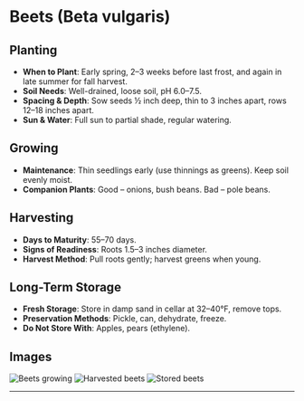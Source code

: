 # Beets (Beta vulgaris)

## Planting
- **When to Plant**: Early spring, 2–3 weeks before last frost, and again in late summer for fall harvest.
- **Soil Needs**: Well-drained, loose soil, pH 6.0–7.5.
- **Spacing & Depth**: Sow seeds ½ inch deep, thin to 3 inches apart, rows 12–18 inches apart.
- **Sun & Water**: Full sun to partial shade, regular watering.

## Growing
- **Maintenance**: Thin seedlings early (use thinnings as greens). Keep soil evenly moist.
- **Companion Plants**: Good – onions, bush beans. Bad – pole beans.

## Harvesting
- **Days to Maturity**: 55–70 days.
- **Signs of Readiness**: Roots 1.5–3 inches diameter.
- **Harvest Method**: Pull roots gently; harvest greens when young.

## Long-Term Storage
- **Fresh Storage**: Store in damp sand in cellar at 32–40°F, remove tops.
- **Preservation Methods**: Pickle, can, dehydrate, freeze.
- **Do Not Store With**: Apples, pears (ethylene).

## Images
![Beets growing](images/beets-growth.jpg)
![Harvested beets](images/beets-harvest.jpg)
![Stored beets](images/beets-storage.jpg)
****